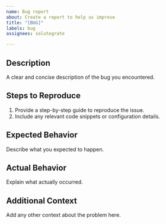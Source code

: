```yaml
---
name: Bug report
about: Create a report to help us improve
title: "[BUG]"
labels: bug
assignees: solutegrate

---
```


## Description
A clear and concise description of the bug you encountered.

## Steps to Reproduce
1. Provide a step-by-step guide to reproduce the issue.
2. Include any relevant code snippets or configuration details.

## Expected Behavior
Describe what you expected to happen.

## Actual Behavior
Explain what actually occurred.

## Additional Context
Add any other context about the problem here.
